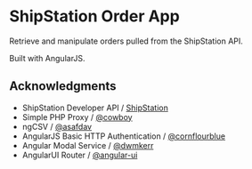 # ShipStation Order App

Retrieve and manipulate orders pulled from the ShipStation API.

Built with AngularJS.

## Acknowledgments

* ShipStation Developer API / [ShipStation](http://www.shipstation.com/developer-api/)
* Simple PHP Proxy / [@cowboy](https://github.com/cowboy/php-simple-proxy)
* ngCSV / [@asafdav](https://github.com/asafdav/ng-csv)
* AngularJS Basic HTTP Authentication / [@cornflourblue](https://github.com/cornflourblue/angular-authentication-example)
* Angular Modal Service / [@dwmkerr](https://github.com/dwmkerr/angular-modal-service)
* AngularUI Router / [@angular-ui](https://github.com/angular-ui/ui-router)
